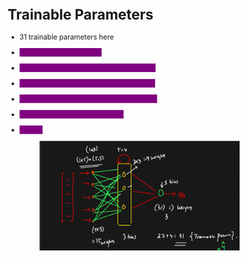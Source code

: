 # Trainable Parameters

* 31 trainable parameters here
* <mark style="color:purple;background-color:purple;">**Input to Hidden layer: 15**</mark>
* <mark style="color:purple;background-color:purple;">**Feedback loop from Neuron 1 to 1,2,3 : 3**</mark>
* <mark style="color:purple;background-color:purple;">**Feedback loop from Neuron 2 to 1,2,3: 3**</mark>
* <mark style="color:purple;background-color:purple;">**Feedback loop from Neuron 3 to 1,2,3 : 3**</mark>
* <mark style="color:purple;background-color:purple;">**Hidden layer to Output layer: 3**</mark>
*   <mark style="color:purple;background-color:purple;">**Bias: 4**</mark>

    <figure><img src=".gitbook/assets/image (16).png" alt=""><figcaption></figcaption></figure>
